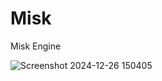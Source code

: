 # Misk
Misk Engine


![Screenshot 2024-12-26 150405](https://github.com/user-attachments/assets/99ceb929-81a7-48da-8485-2daa41fc46f7)
